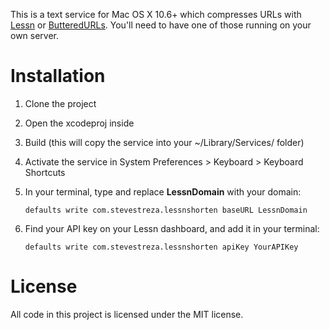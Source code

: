 This is a text service for Mac OS X 10.6+ which compresses URLs with [Lessn](http://shauninman.com/archive/2009/08/17/less_n) or [ButteredURLs](http://github.com/jfro/butteredurls). You'll need to have one of those running on your own server. 

Installation
============

1. Clone the project
2. Open the xcodeproj inside
3. Build (this will copy the service into your ~/Library/Services/ folder)
4. Activate the service in System Preferences > Keyboard > Keyboard Shortcuts
5. In your terminal, type and replace **LessnDomain** with your domain:

      `defaults write com.stevestreza.lessnshorten baseURL LessnDomain`

6. Find your API key on your Lessn dashboard, and add it in your terminal:

     `defaults write com.stevestreza.lessnshorten apiKey YourAPIKey`

License
=======

All code in this project is licensed under the MIT license.
